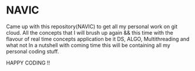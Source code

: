 # NAVIC
Came up with this repository(NAVIC) to get all my personal work on git cloud.
All the concepts that I will brush up again && this time with the flavour of real time concepts application be it DS, ALGO, Multithreading and what not
In a nutshell with coming time this will be containing all my personal coding stuff.

HAPPY CODING !!
